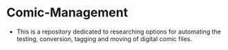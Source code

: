 # Comic-Management

* This is a repository dedicated to researching options for automating the testing, conversion, tagging and moving of digital comic files.
